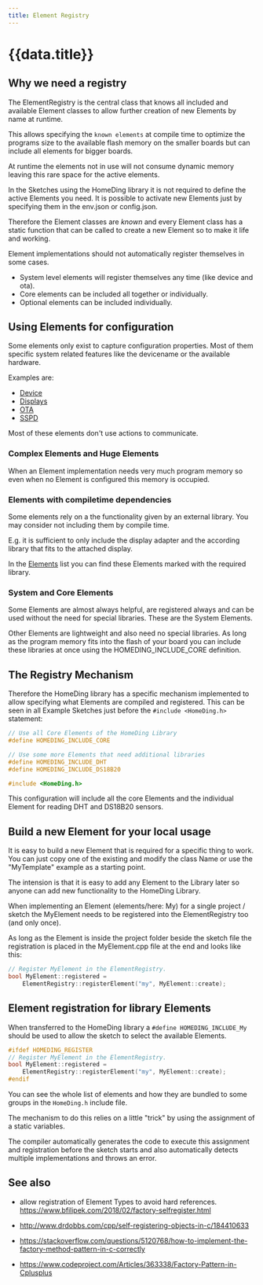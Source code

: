 ```yaml
---
title: Element Registry
---
```


# {{data.title}}

## Why we need a registry

The ElementRegistry is the central class that knows all included and available
Element classes to allow further creation of new Elements by name at runtime.

This allows specifying the `known elements` at compile time to optimize the programs size  to the available flash memory on the smaller boards but can include all elements for bigger boards.

At runtime the elements not in use will not consume dynamic memory leaving this rare space for the active elements.

In the Sketches using the HomeDing library it is not required to define the active Elements you need.
It is possible to activate new Elements just by specifying them in the env.json or config.json.

Therefore the Element classes are *known* and every Element class has a static function that can be called to create a new Element
so to make it life and working.

Element implementations should not automatically register themselves in some cases.

* System level elements will register themselves any time (like device and ota).
* Core elements can be included all together or individually.
* Optional elements can be included individually.

## Using Elements for configuration

Some elements only exist to capture configuration properties. Most of them specific system related features like the devicename or the available hardware.

Examples are:

* [Device](/elements/device.md)
* [Displays](/displays.md)
* [OTA](/elements/ota.md)
* [SSPD](/elements/ssdp.md)

Most of these elements don't use actions to communicate.


### Complex Elements and Huge Elements

When an Element implementation needs very much program memory so even when no Element is configured this memory is occupied.


### Elements with compiletime dependencies

Some elements rely on a the functionality given by an external library. You may consider not including them by compile time.

E.g. it is sufficient to only include the display adapter and the according library that fits to the attached display.

In the [Elements](/elements.md) list you can find these Elements marked with the required library.

### System and Core Elements

Some Elements are almost always helpful, are registered always and can be used without the need for special libraries. These are the System Elements.

Other Elements are lightweight and also need no special libraries. As long as the program memory fits into the flash of your board you can include these libraries at once using the HOMEDING_INCLUDE_CORE definition.

## The Registry Mechanism

Therefore the HomeDing library has a specific mechanism implemented to allow specifying what Elements are compiled and registered.
This can be seen in all Example Sketches just before the `#include <HomeDing.h>` statement:

```cpp
// Use all Core Elements of the HomeDing Library
#define HOMEDING_INCLUDE_CORE

// Use some more Elements that need additional libraries
#define HOMEDING_INCLUDE_DHT
#define HOMEDING_INCLUDE_DS18B20

#include <HomeDing.h>
```

This configuration will include all the core Elements and the individual Element for reading DHT and DS18B20 sensors.

## Build a new Element for your local usage

It is easy to build a new Element that is required for a specific thing to work. You can just copy one of the existing and modify the class Name
or use the "MyTemplate" example as a starting point.

The intension is that it is easy to add any Element to the Library later so anyone can add new functionality to the HomeDing Library.

When implementing an Element (elements/here: My) for a single project / sketch
the MyElement needs to be registered into the ElementRegistry too (and only once).

As long as the Element is inside the project folder beside the sketch file the registration is placed in the
MyElement.cpp file at the end and looks like this:

```cpp
// Register MyElement in the ElementRegistry.
bool MyElement::registered =
    ElementRegistry::registerElement("my", MyElement::create);
```

## Element registration for library Elements

When transferred to the HomeDing library a `#define HOMEDING_INCLUDE_My` should be used to allow the sketch to select the available Elements.

```cpp
#ifdef HOMEDING_REGISTER
// Register MyElement in the ElementRegistry.
bool MyElement::registered =
    ElementRegistry::registerElement("my", MyElement::create);
#endif
```

You can see the whole list of elements and how they are bundled to some groups in the `HomeDing.h` include file.

The mechanism to do this relies on a little "trick" by using the assignment of a static variables.

The compiler automatically generates the code to execute this assignment and registration before the sketch starts
and also automatically detects multiple implementations and throws an error.

## See also

*  allow registration of Element Types to avoid hard references.<br> <https://www.bfilipek.com/2018/02/factory-selfregister.html>

* http://www.drdobbs.com/cpp/self-registering-objects-in-c/184410633
* https://stackoverflow.com/questions/5120768/how-to-implement-the-factory-method-pattern-in-c-correctly
* https://www.codeproject.com/Articles/363338/Factory-Pattern-in-Cplusplus

